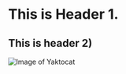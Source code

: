 # This is Header 1.
## This is header 2)
![Image of Yaktocat](https://octodex.github.com/images/yaktocat.png)
